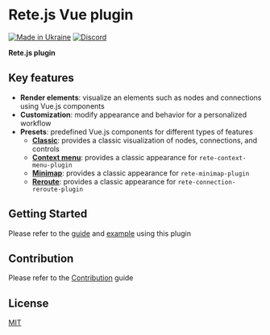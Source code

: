 Rete.js Vue plugin
====
[![Made in Ukraine](https://img.shields.io/badge/made_in-ukraine-ffd700.svg?labelColor=0057b7)](https://stand-with-ukraine.pp.ua)
[![Discord](https://img.shields.io/discord/1081223198055604244?color=%237289da&label=Discord)](https://discord.gg/cxSFkPZdsV)

**Rete.js plugin**

## Key features

- **Render elements**: visualize an elements such as nodes and connections using Vue.js components
- **Customization**: modify appearance and behavior for a personalized workflow
- **Presets**: predefined Vue.js components for different types of features
  -  **[Classic](https://retejs.org/docs/guides/renderers/vue#connect-plugin)**: provides a classic visualization of nodes, connections, and controls
  -  **[Context menu](https://retejs.org/docs/guides/context-menu#render-context-menu)**: provides a classic appearance for `rete-context-menu-plugin`
  -  **[Minimap](https://retejs.org/docs/guides/minimap#render)**: provides a classic appearance for `rete-minimap-plugin`
  -  **[Reroute](https://retejs.org/docs/guides/reroute#rendering)**: provides a classic appearance for `rete-connection-reroute-plugin`

## Getting Started

Please refer to the [guide](https://retejs.org/docs/guides/renderers/vue) and [example](https://retejs.org/examples/vue) using this plugin

## Contribution

Please refer to the [Contribution](https://retejs.org/docs/contribution) guide

## License

[MIT](https://github.com/retejs/vue-plugin/blob/main/LICENSE)
